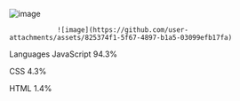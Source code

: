 ![image](https://github.com/user-attachments/assets/a74165e4-fbcf-4275-8711-1a9352f06d8d)
        
           
                ![image](https://github.com/user-attachments/assets/825374f1-5f67-4897-b1a5-03099efb17fa)


           
Languages
JavaScript
94.3%
 
CSS
4.3%
 
HTML
1.4%
